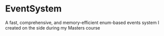 # EventSystem
A fast, comprehensive, and memory-efficient enum-based events system I created on the side during my Masters course
